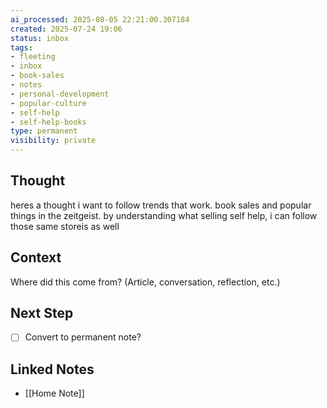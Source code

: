 ```yaml
---
ai_processed: 2025-08-05 22:21:00.307184
created: 2025-07-24 19:06
status: inbox
tags:
- fleeting
- inbox
- book-sales
- notes
- personal-development
- popular-culture
- self-help
- self-help-books
type: permanent
visibility: private
---
```

<!--
NOTE: This file uses a static date for validation. For new notes, use:
created: 2025-07-24 19:07
-->

## Thought  
heres a thought i want to follow trends that work. book sales and popular things in the zeitgeist.  by understanding what selling self help, i can follow those same storeis as well

## Context  
Where did this come from? (Article, conversation, reflection, etc.)

## Next Step  
- [ ] Convert to permanent note?

## Linked Notes

- [[Home Note]]
